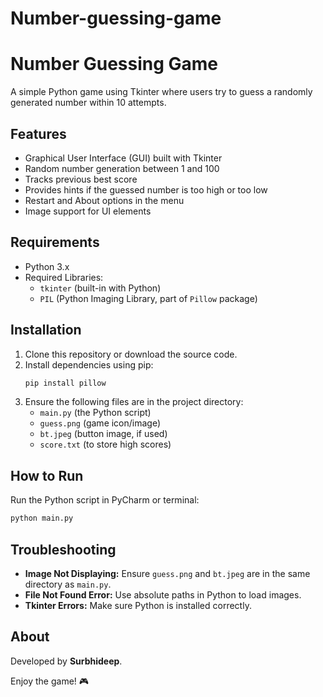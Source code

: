 # Number-guessing-game
# Number Guessing Game

A simple Python game using Tkinter where users try to guess a randomly generated number within 10 attempts.

## Features
- Graphical User Interface (GUI) built with Tkinter
- Random number generation between 1 and 100
- Tracks previous best score
- Provides hints if the guessed number is too high or too low
- Restart and About options in the menu
- Image support for UI elements

## Requirements
- Python 3.x
- Required Libraries:
  - `tkinter` (built-in with Python)
  - `PIL` (Python Imaging Library, part of `Pillow` package)

## Installation
1. Clone this repository or download the source code.
2. Install dependencies using pip:
   ```sh
   pip install pillow
   ```
3. Ensure the following files are in the project directory:
   - `main.py` (the Python script)
   - `guess.png` (game icon/image)
   - `bt.jpeg` (button image, if used)
   - `score.txt` (to store high scores)

## How to Run
Run the Python script in PyCharm or terminal:
```sh
python main.py
```

## Troubleshooting
- **Image Not Displaying:** Ensure `guess.png` and `bt.jpeg` are in the same directory as `main.py`.
- **File Not Found Error:** Use absolute paths in Python to load images.
- **Tkinter Errors:** Make sure Python is installed correctly.

## About
Developed by **Surbhideep**. 

Enjoy the game! 🎮
